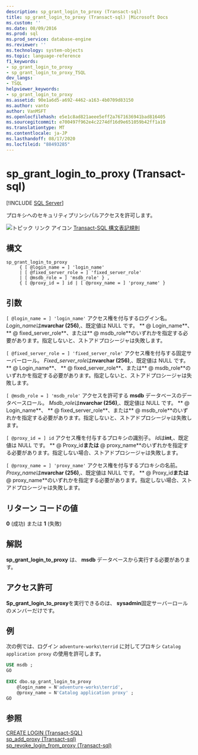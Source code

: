 ```yaml
---
description: sp_grant_login_to_proxy (Transact-sql)
title: sp_grant_login_to_proxy (Transact-sql) |Microsoft Docs
ms.custom: ''
ms.date: 08/09/2016
ms.prod: sql
ms.prod_service: database-engine
ms.reviewer: ''
ms.technology: system-objects
ms.topic: language-reference
f1_keywords:
- sp_grant_login_to_proxy
- sp_grant_login_to_proxy_TSQL
dev_langs:
- TSQL
helpviewer_keywords:
- sp_grant_login_to_proxy
ms.assetid: 90e1a6d5-a692-4462-a163-4b0709d83150
ms.author: vanto
author: VanMSFT
ms.openlocfilehash: e5e1c8ad821aeee5eff2a7671636941bad816405
ms.sourcegitcommit: e700497f962e4c2274df16d9e651059b42ff1a10
ms.translationtype: MT
ms.contentlocale: ja-JP
ms.lasthandoff: 08/17/2020
ms.locfileid: "88493285"
---
```

# <a name="sp_grant_login_to_proxy-transact-sql"></a>sp_grant_login_to_proxy (Transact-sql)

[!INCLUDE [SQL Server](../../includes/applies-to-version/sqlserver.md)]

  プロキシへのセキュリティプリンシパルアクセスを許可します。  

  
 ![トピック リンク アイコン](../../database-engine/configure-windows/media/topic-link.gif "トピック リンク アイコン") [Transact-SQL 構文表記規則](../../t-sql/language-elements/transact-sql-syntax-conventions-transact-sql.md)  
  
## <a name="syntax"></a>構文  
  
```  
sp_grant_login_to_proxy   
     { [ @login_name = ] 'login_name'   
     | [ @fixed_server_role = ] 'fixed_server_role'   
     | [ @msdb_role = ] 'msdb_role' } ,   
     { [ @proxy_id = ] id | [ @proxy_name = ] 'proxy_name' }  
```  
  
## <a name="arguments"></a>引数  
`[ @login_name = ] 'login_name'` アクセス権を付与するログイン名。 *Login_name*は**nvarchar (256)**,、既定値は NULL です。 ** \@ Login_name**、 ** \@ fixed_server_role**、または** \@ msdb_role**のいずれかを指定する必要があります。指定しないと、ストアドプロシージャは失敗します。  
  
`[ @fixed_server_role = ] 'fixed_server_role'` アクセス権を付与する固定サーバーロール。 *Fixed_server_role*は**nvarchar (256)**,、既定値は NULL です。 ** \@ Login_name**、 ** \@ fixed_server_role**、または** \@ msdb_role**のいずれかを指定する必要があります。指定しないと、ストアドプロシージャは失敗します。  
  
`[ @msdb_role = ] 'msdb_role'` アクセスを許可する **msdb** データベースのデータベースロール。 *Msdb_role*は**nvarchar (256)**,、既定値は NULL です。 ** \@ Login_name**、 ** \@ fixed_server_role**、または** \@ msdb_role**のいずれかを指定する必要があります。指定しないと、ストアドプロシージャは失敗します。  
  
`[ @proxy_id = ] id` アクセス権を付与するプロキシの識別子。 *Id*は**int**,、既定値は NULL です。 ** \@ Proxy_id**または** \@ proxy_name**のいずれかを指定する必要があります。指定しない場合、ストアドプロシージャは失敗します。  
  
`[ @proxy_name = ] 'proxy_name'` アクセス権を付与するプロキシの名前。 *Proxy_name*は**nvarchar (256)**,、既定値は NULL です。 ** \@ Proxy_id**または** \@ proxy_name**のいずれかを指定する必要があります。指定しない場合、ストアドプロシージャは失敗します。  
  
## <a name="return-code-values"></a>リターン コードの値  
 **0** (成功) または **1** (失敗)  
  
## <a name="remarks"></a>解説  
 **sp_grant_login_to_proxy** は、 **msdb** データベースから実行する必要があります。  
  
## <a name="permissions"></a>アクセス許可  
 **Sp_grant_login_to_proxy**を実行できるのは、 **sysadmin**固定サーバーロールのメンバーだけです。  
  
## <a name="examples"></a>例  
 次の例では、ログイン `adventure-works\terrid` に対してプロキシ `Catalog application proxy` の使用を許可します。  
  
```sql
USE msdb ;  
GO  
  
EXEC dbo.sp_grant_login_to_proxy  
    @login_name = N'adventure-works\terrid',  
    @proxy_name = N'Catalog application proxy' ;  
GO  
```  
  
## <a name="see-also"></a>参照  
 [CREATE LOGIN &#40;Transact-SQL&#41;](../../t-sql/statements/create-login-transact-sql.md)   
 [sp_add_proxy &#40;Transact-sql&#41;](../../relational-databases/system-stored-procedures/sp-add-proxy-transact-sql.md)   
 [sp_revoke_login_from_proxy &#40;Transact-sql&#41;](../../relational-databases/system-stored-procedures/sp-revoke-login-from-proxy-transact-sql.md)  
  
  
